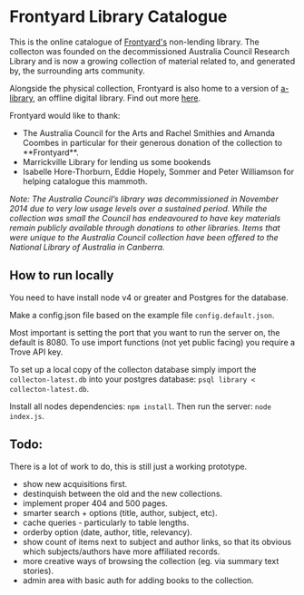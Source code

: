 # Frontyard Library Catalogue

This is the online catalogue of [Frontyard's](http://www.frontyardprojects.org) non-lending library. The collecton was founded on the decommissioned Australia Council Research Library and is now a growing collection of material related to, and generated by, the surrounding arts community.

Alongside the physical collection, Frontyard is also home to a version of [a-library](https://github.com/e-e-e/a-library), an offline digital library. Find out more [here](http://www.frontyardprojects.org/library/a-library).

Frontyard would like to thank:
- The Australia Council for the Arts and Rachel Smithies and Amanda Coombes in particular for their generous donation of the collection to \*\*Frontyard\*\*.
- Marrickville Library for lending us some bookends
- Isabelle Hore-Thorburn, Eddie Hopely, Sommer and Peter Williamson for helping catalogue this mammoth.

*Note: The Australia Council’s library was decommissioned in November 2014 due to very low usage levels over a sustained period. While the collection was small the Council has endeavoured to have key materials remain publicly available through donations to other libraries. Items that were unique to the Australia Council collection have been offered to the National Library of Australia in Canberra.*

## How to run locally

You need to have install node v4 or greater and Postgres for the database.
 
Make a config.json file based on the example file `config.default.json`.

Most important is setting the port that you want to run the server on, the default is 8080.
To use import functions (not yet public facing) you require a Trove API key.

To set up a local copy of the collecton database simply import the `collecton-latest.db` into your postgres database: `psql library < collecton-latest.db`.

Install all nodes dependencies: `npm install`.
Then run the server: `node index.js`.

## Todo:

There is a lot of work to do, this is still just a working prototype.

- show new acquisitions first.
- destinquish between the old and the new collections.
- implement proper 404 and 500 pages.
- smarter search + options (title, author, subject, etc).
- cache queries - particularly to table lengths.
- orderby option (date, author, title, relevancy).
- show count of items next to subject and author links, so that its obvious which subjects/authors have more affiliated records.
- more creative ways of browsing the collection (eg. via summary text stories).
- admin area with basic auth for adding books to the collection. 